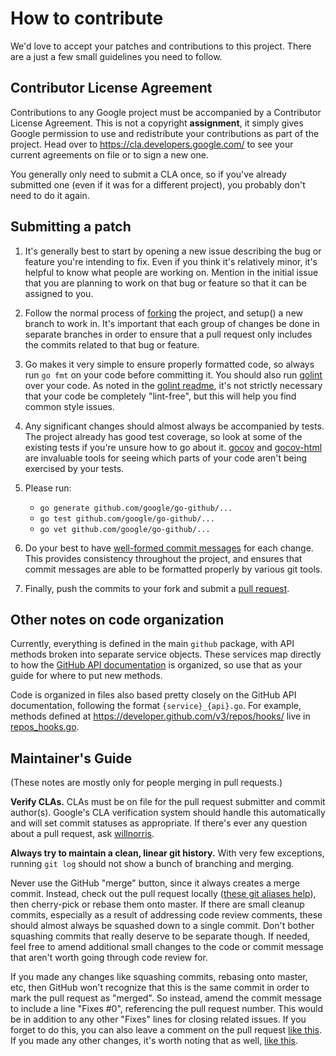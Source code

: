 # How to contribute #

We'd love to accept your patches and contributions to this project. There are
a just a few small guidelines you need to follow.


## Contributor License Agreement ##

Contributions to any Google project must be accompanied by a Contributor
License Agreement. This is not a copyright **assignment**, it simply gives
Google permission to use and redistribute your contributions as part of the
project. Head over to <https://cla.developers.google.com/> to see your current
agreements on file or to sign a new one.

You generally only need to submit a CLA once, so if you've already submitted one
(even if it was for a different project), you probably don't need to do it
again.


## Submitting a patch ##

  1. It's generally best to start by opening a new issue describing the bug or
     feature you're intending to fix. Even if you think it's relatively minor,
     it's helpful to know what people are working on. Mention in the initial
     issue that you are planning to work on that bug or feature so that it can
     be assigned to you.

  1. Follow the normal process of [forking][] the project, and setup() a new
     branch to work in. It's important that each group of changes be done in
     separate branches in order to ensure that a pull request only includes the
     commits related to that bug or feature.

  1. Go makes it very simple to ensure properly formatted code, so always run
     `go fmt` on your code before committing it. You should also run
     [golint][] over your code. As noted in the [golint readme][], it's not
     strictly necessary that your code be completely "lint-free", but this will
     help you find common style issues.

  1. Any significant changes should almost always be accompanied by tests. The
     project already has good test coverage, so look at some of the existing
     tests if you're unsure how to go about it. [gocov][] and [gocov-html][]
     are invaluable tools for seeing which parts of your code aren't being
     exercised by your tests.

  1. Please run:
     * `go generate github.com/google/go-github/...`
     * `go test github.com/google/go-github/...`
     * `go vet github.com/google/go-github/...`

  1. Do your best to have [well-formed commit messages][] for each change.
     This provides consistency throughout the project, and ensures that commit
     messages are able to be formatted properly by various git tools.

  1. Finally, push the commits to your fork and submit a [pull request][].

[forking]: https://help.github.com/articles/fork-a-repo
[golint]: https://github.com/golang/lint
[golint readme]: https://github.com/golang/lint/blob/master/README.md
[gocov]: https://github.com/axw/gocov
[gocov-html]: https://github.com/matm/gocov-html
[well-formed commit messages]: http://tbaggery.com/2008/04/19/a-note-about-git-commit-messages.html
[squash]: http://git-scm.com/book/en/Git-Tools-Rewriting-History#Squashing-Commits
[pull request]: https://help.github.com/articles/creating-a-pull-request


## Other notes on code organization ##

Currently, everything is defined in the main `github` package, with API methods
broken into separate service objects. These services map directly to how
the [GitHub API documentation][] is organized, so use that as your guide for
where to put new methods.

Code is organized in files also based pretty closely on the GitHub API
documentation, following the format `{service}_{api}.go`. For example, methods
defined at <https://developer.github.com/v3/repos/hooks/> live in
[repos_hooks.go][].

[GitHub API documentation]: https://developer.github.com/v3/
[repos_hooks.go]: https://github.com/google/go-github/blob/master/github/repos_hooks.go


## Maintainer's Guide ##

(These notes are mostly only for people merging in pull requests.)

**Verify CLAs.** CLAs must be on file for the pull request submitter and commit
author(s). Google's CLA verification system should handle this automatically
and will set commit statuses as appropriate. If there's ever any question about
a pull request, ask [willnorris](https://github.com/willnorris).

**Always try to maintain a clean, linear git history.** With very few
exceptions, running `git log` should not show a bunch of branching and merging.

Never use the GitHub "merge" button, since it always creates a merge commit.
Instead, check out the pull request locally ([these git aliases
help][git-aliases]), then cherry-pick or rebase them onto master. If there are
small cleanup commits, especially as a result of addressing code review
comments, these should almost always be squashed down to a single commit. Don't
bother squashing commits that really deserve to be separate though. If needed,
feel free to amend additional small changes to the code or commit message that
aren't worth going through code review for.

If you made any changes like squashing commits, rebasing onto master, etc, then
GitHub won't recognize that this is the same commit in order to mark the pull
request as "merged". So instead, amend the commit message to include a line
"Fixes #0", referencing the pull request number. This would be in addition to
any other "Fixes" lines for closing related issues. If you forget to do this,
you can also leave a comment on the pull request [like this][rebase-comment].
If you made any other changes, it's worth noting that as well, [like
this][modified-comment].

[git-aliases]: https://github.com/willnorris/dotfiles/blob/d640d010c23b1116bdb3d4dc12088ed26120d87d/git/.gitconfig#L13-L15
[rebase-comment]: https://github.com/google/go-github/pull/277#issuecomment-183035491
[modified-comment]: https://github.com/google/go-github/pull/280#issuecomment-184859046
